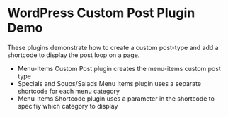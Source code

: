 # WordPress Custom Post Plugin Demo

These plugins demonstrate how to create a custom post-type and add a shortcode to display the post loop on a page.

* Menu-Items Custom Post plugin creates the menu-items custom post type
* Specials and Soups/Salads Menu Items plugin uses a separate shortcode for each menu category
* Menu-Items Shortcode plugin uses a parameter in the shortcode to specifiy which category to display
